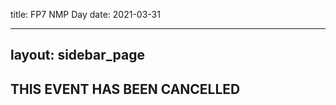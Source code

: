 title: FP7 NMP Day 
date: 2021-03-31

---
layout: sidebar_page
---

## THIS EVENT HAS BEEN CANCELLED
